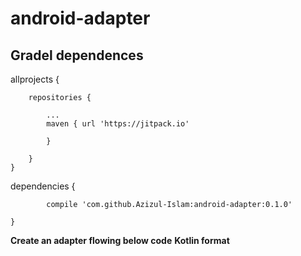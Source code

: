 # android-adapter

## Gradel dependences


allprojects {

		repositories {	
		
			...			
			maven { url 'https://jitpack.io' 
			
			}	
			
		}		
	}
  
  

dependencies 
       {
       
	        compile 'com.github.Azizul-Islam:android-adapter:0.1.0'	
		
	}
	
**Create an adapter flowing below code**
**Kotlin format**

